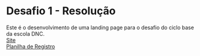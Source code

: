 # Desafio 1 - Resolução
Este é o desenvolvimento de uma landing page para o desafio do ciclo base da escola DNC. <br>
<a href="https://opusco.netlify.app/" target="_blank">Site</a> <br>
<a href="https://docs.google.com/spreadsheets/d/15GbHBZDaOn1NhGAafSg6zaF-tb2nBCxr_1qUmF4POjk/edit" target="_blank">Planilha de Registro</a>
